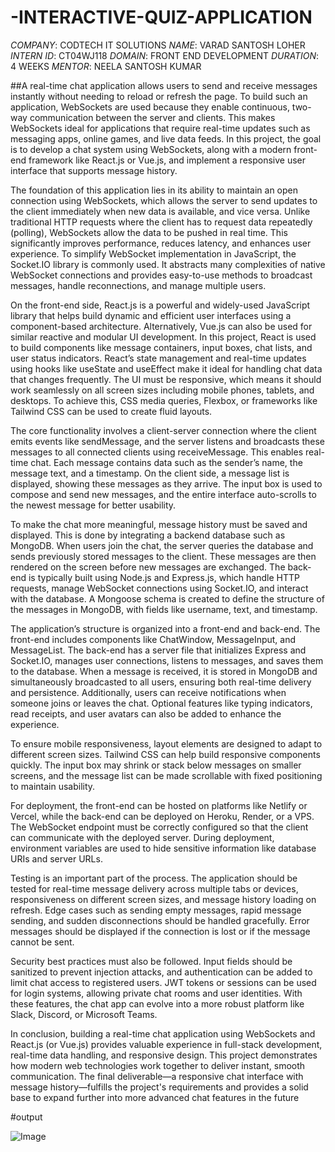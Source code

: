 # -INTERACTIVE-QUIZ-APPLICATION

*COMPANY*: CODTECH IT SOLUTIONS
*NAME*: VARAD SANTOSH LOHER
*INTERN ID*: CT04WJ118
*DOMAIN*: FRONT END DEVELOPMENT
*DURATION*: 4 WEEKS
*MENTOR*: NEELA SANTOSH KUMAR


##A real-time chat application allows users to send and receive messages instantly without needing to reload or refresh the page. To build such an application, WebSockets are used because they enable continuous, two-way communication between the server and clients. This makes WebSockets ideal for applications that require real-time updates such as messaging apps, online games, and live data feeds. In this project, the goal is to develop a chat system using WebSockets, along with a modern front-end framework like React.js or Vue.js, and implement a responsive user interface that supports message history.

The foundation of this application lies in its ability to maintain an open connection using WebSockets, which allows the server to send updates to the client immediately when new data is available, and vice versa. Unlike traditional HTTP requests where the client has to request data repeatedly (polling), WebSockets allow the data to be pushed in real time. This significantly improves performance, reduces latency, and enhances user experience. To simplify WebSocket implementation in JavaScript, the Socket.IO library is commonly used. It abstracts many complexities of native WebSocket connections and provides easy-to-use methods to broadcast messages, handle reconnections, and manage multiple users.

On the front-end side, React.js is a powerful and widely-used JavaScript library that helps build dynamic and efficient user interfaces using a component-based architecture. Alternatively, Vue.js can also be used for similar reactive and modular UI development. In this project, React is used to build components like message containers, input boxes, chat lists, and user status indicators. React’s state management and real-time updates using hooks like useState and useEffect make it ideal for handling chat data that changes frequently. The UI must be responsive, which means it should work seamlessly on all screen sizes including mobile phones, tablets, and desktops. To achieve this, CSS media queries, Flexbox, or frameworks like Tailwind CSS can be used to create fluid layouts.

The core functionality involves a client-server connection where the client emits events like sendMessage, and the server listens and broadcasts these messages to all connected clients using receiveMessage. This enables real-time chat. Each message contains data such as the sender’s name, the message text, and a timestamp. On the client side, a message list is displayed, showing these messages as they arrive. The input box is used to compose and send new messages, and the entire interface auto-scrolls to the newest message for better usability.

To make the chat more meaningful, message history must be saved and displayed. This is done by integrating a backend database such as MongoDB. When users join the chat, the server queries the database and sends previously stored messages to the client. These messages are then rendered on the screen before new messages are exchanged. The back-end is typically built using Node.js and Express.js, which handle HTTP requests, manage WebSocket connections using Socket.IO, and interact with the database. A Mongoose schema is created to define the structure of the messages in MongoDB, with fields like username, text, and timestamp.

The application’s structure is organized into a front-end and back-end. The front-end includes components like ChatWindow, MessageInput, and MessageList. The back-end has a server file that initializes Express and Socket.IO, manages user connections, listens to messages, and saves them to the database. When a message is received, it is stored in MongoDB and simultaneously broadcasted to all users, ensuring both real-time delivery and persistence. Additionally, users can receive notifications when someone joins or leaves the chat. Optional features like typing indicators, read receipts, and user avatars can also be added to enhance the experience.

To ensure mobile responsiveness, layout elements are designed to adapt to different screen sizes. Tailwind CSS can help build responsive components quickly. The input box may shrink or stack below messages on smaller screens, and the message list can be made scrollable with fixed positioning to maintain usability.

For deployment, the front-end can be hosted on platforms like Netlify or Vercel, while the back-end can be deployed on Heroku, Render, or a VPS. The WebSocket endpoint must be correctly configured so that the client can communicate with the deployed server. During deployment, environment variables are used to hide sensitive information like database URIs and server URLs.

Testing is an important part of the process. The application should be tested for real-time message delivery across multiple tabs or devices, responsiveness on different screen sizes, and message history loading on refresh. Edge cases such as sending empty messages, rapid message sending, and sudden disconnections should be handled gracefully. Error messages should be displayed if the connection is lost or if the message cannot be sent.

Security best practices must also be followed. Input fields should be sanitized to prevent injection attacks, and authentication can be added to limit chat access to registered users. JWT tokens or sessions can be used for login systems, allowing private chat rooms and user identities. With these features, the chat app can evolve into a more robust platform like Slack, Discord, or Microsoft Teams.

In conclusion, building a real-time chat application using WebSockets and React.js (or Vue.js) provides valuable experience in full-stack development, real-time data handling, and responsive design. This project demonstrates how modern web technologies work together to deliver instant, smooth communication. The final deliverable—a responsive chat interface with message history—fulfills the project's requirements and provides a solid base to expand further into more advanced chat features in the future

#output

![Image](https://github.com/user-attachments/assets/9c102d61-a4a5-487a-bfc3-fb48a4e9d670)
